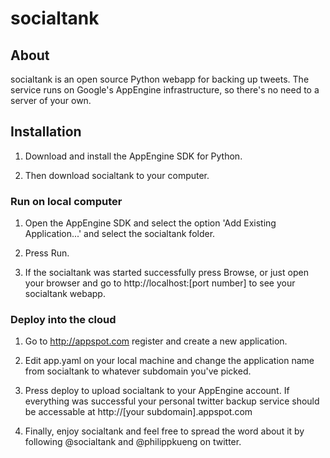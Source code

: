 # socialtank

## About

socialtank is an open source Python webapp for backing up tweets. The service runs on Google's AppEngine infrastructure, so there's no need to a server of your own.

## Installation

1. Download and install the AppEngine SDK for Python.

2. Then download socialtank to your computer.

### Run on local computer

1. Open the AppEngine SDK and select the option 'Add Existing Application...' and select the socialtank folder.

2. Press Run. 

3. If the socialtank was started successfully press Browse, or just open your browser and go to http://localhost:[port number] to see your socialtank webapp.

### Deploy into the cloud

1. Go to http://appspot.com register and create a new application.

2. Edit app.yaml on your local machine and change the application name from socialtank to whatever subdomain you've picked.

3. Press deploy to upload socialtank to your AppEngine account. If everything was successful your personal twitter backup service should be accessable at http://[your subdomain].appspot.com

4. Finally, enjoy socialtank and feel free to spread the word about it by following @socialtank and @philippkueng on twitter.